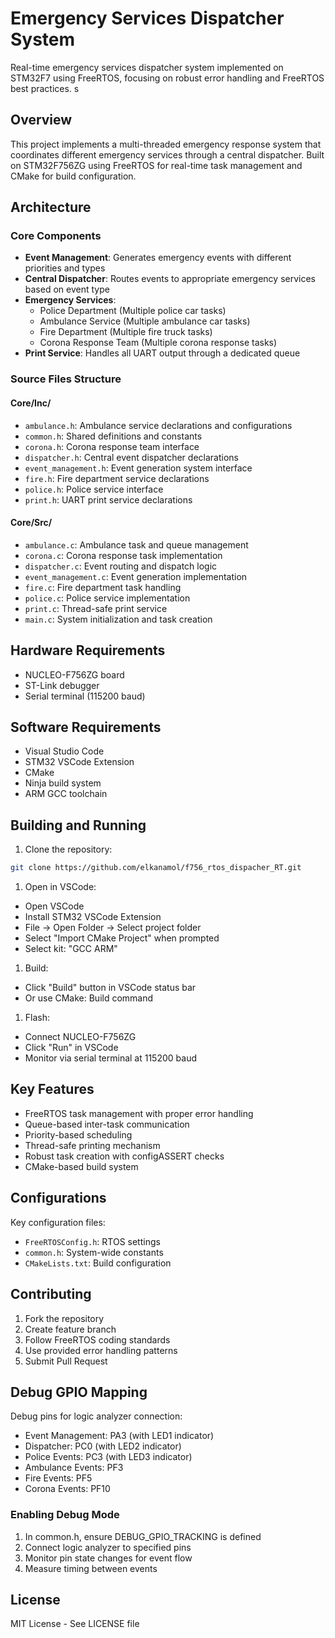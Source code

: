 # Emergency Services Dispatcher System

Real-time emergency services dispatcher system implemented on STM32F7 using FreeRTOS, focusing on robust error handling and FreeRTOS best practices.
s

## Overview

This project implements a multi-threaded emergency response system that coordinates different emergency services through a central dispatcher. Built on STM32F756ZG using FreeRTOS for real-time task management and CMake for build configuration.

## Architecture

### Core Components

- **Event Management**: Generates emergency events with different priorities and types
- **Central Dispatcher**: Routes events to appropriate emergency services based on event type
- **Emergency Services**:
  - Police Department (Multiple police car tasks)
  - Ambulance Service (Multiple ambulance car tasks)
  - Fire Department (Multiple fire truck tasks)
  - Corona Response Team (Multiple corona response tasks)
- **Print Service**: Handles all UART output through a dedicated queue

### Source Files Structure

#### Core/Inc/

- `ambulance.h`: Ambulance service declarations and configurations
- `common.h`: Shared definitions and constants
- `corona.h`: Corona response team interface
- `dispatcher.h`: Central event dispatcher declarations
- `event_management.h`: Event generation system interface
- `fire.h`: Fire department service declarations
- `police.h`: Police service interface
- `print.h`: UART print service declarations

#### Core/Src/

- `ambulance.c`: Ambulance task and queue management
- `corona.c`: Corona response task implementation
- `dispatcher.c`: Event routing and dispatch logic
- `event_management.c`: Event generation implementation
- `fire.c`: Fire department task handling
- `police.c`: Police service implementation
- `print.c`: Thread-safe print service
- `main.c`: System initialization and task creation

## Hardware Requirements

- NUCLEO-F756ZG board
- ST-Link debugger
- Serial terminal (115200 baud)

## Software Requirements

- Visual Studio Code
- STM32 VSCode Extension
- CMake
- Ninja build system
- ARM GCC toolchain

## Building and Running

1. Clone the repository:

```bash
git clone https://github.com/elkanamol/f756_rtos_dispacher_RT.git
```

1. Open in VSCode:

- Open VSCode
- Install STM32 VSCode Extension
- File -> Open Folder -> Select project folder
- Select "Import CMake Project" when prompted
- Select kit: "GCC ARM"

1. Build:

- Click "Build" button in VSCode status bar
- Or use CMake: Build command

1. Flash:

- Connect NUCLEO-F756ZG
- Click "Run" in VSCode
- Monitor via serial terminal at 115200 baud

## Key Features

- FreeRTOS task management with proper error handling
- Queue-based inter-task communication
- Priority-based scheduling
- Thread-safe printing mechanism
- Robust task creation with configASSERT checks
- CMake-based build system

## Configurations

Key configuration files:

- `FreeRTOSConfig.h`: RTOS settings
- `common.h`: System-wide constants
- `CMakeLists.txt`: Build configuration

## Contributing

1. Fork the repository
2. Create feature branch
3. Follow FreeRTOS coding standards
4. Use provided error handling patterns
5. Submit Pull Request

## Debug GPIO Mapping

Debug pins for logic analyzer connection:

- Event Management: PA3 (with LED1 indicator)
- Dispatcher: PC0 (with LED2 indicator)
- Police Events: PC3 (with LED3 indicator)
- Ambulance Events: PF3
- Fire Events: PF5
- Corona Events: PF10

### Enabling Debug Mode

1. In common.h, ensure DEBUG_GPIO_TRACKING is defined
2. Connect logic analyzer to specified pins
3. Monitor pin state changes for event flow
4. Measure timing between events

## License

MIT License - See LICENSE file
